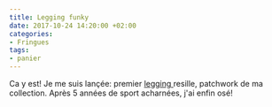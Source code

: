 ```yaml
---
title: Legging funky
date: 2017-10-24 14:20:00 +02:00
categories:
- Fringues
tags:
- panier
---
```


Ca y est! Je me suis lançée: premier [legging ](https://my-booty.com/collections/glamour/products/patchwork-glamour) resille, patchwork de ma collection. Après 5 années de sport acharnées, j'ai enfin osé!